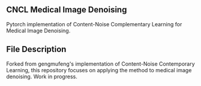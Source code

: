 ## CNCL Medical Image Denoising

Pytorch implementation of Content-Noise Complementary Learning for Medical Image Denoising.

## File Description
Forked from gengmufeng's implementation of Content-Noise Contemporary Learning, this repository focuses on applying the method to medical image denoising. Work in progress.
